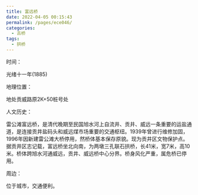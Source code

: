 ```yaml
---
title: 富远桥
date: 2022-04-05 00:15:43
permalink: /pages/ece046/
categories:
  - 古桥
tags:
  - 拱桥 
---
```

时间：

光绪十一年(1885)

地理位置：

地处贡威路原2K+50桩号处

人文历史：

雷公滩富远桥，是清代晚期至民国旭水河上自流井、贡井、威远一条重要的运盐通道，是连接贡井盐码头和威远煤市场重要的交通枢纽。1939年曾进行维修加固，1996年因新建雷公滩大桥停用，然桥体基本保存原貌。现为贡井区文物保护点。据贡井区志记载，富远桥坐北向南，为两墩三孔联石拱桥，长41米，宽7米，高10米。桥体跨旭水河通威远，贡井、威远桥中心分界。桥身风化严重，属危桥已停用。

周边：

位于城市，交通便利。
